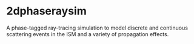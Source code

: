 # 2dphaseraysim
A phase-tagged ray-tracing simulation to model discrete and continuous scattering events in the ISM and a variety of propagation effects. 
